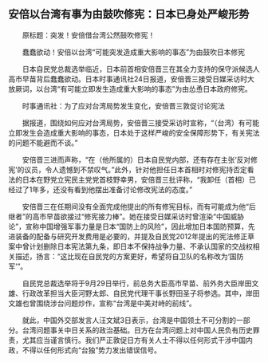 ## 安倍以台湾有事为由鼓吹修宪：日本已身处严峻形势
　　原标题：突发！安倍借台湾公然鼓吹修宪！

　　蠢蠢欲动！安倍以台湾“可能突发造成重大影响的事态”为由鼓吹日本修宪

　　日本自民党总裁选举临近，日本前首相安倍晋三在其全力支持的保守派候选人高市早苗背后蠢蠢欲动。日本时事通讯社24日报道，安倍晋三接受日媒采访时大放厥词，以台湾“有可能立即发生造成重大影响的事态”为由怂恿日本政府修宪。

　　时事通讯社：为了应对台湾局势发生变化，安倍晋三敦促讨论宪法

　　据报道，围绕如何应对台湾局势，安倍晋三接受采访时宣称，“（台湾）有可能立即发生会造成重大影响的事态，日本处于这样严峻的安全保障形势下，有关宪法的问题不能避而不谈。”

　　安倍晋三进而声称，“在（他所属的）日本自民党内部，还有存在主张‘反对修宪’的议员，令人遗憾到不禁叹气。”此外，针对他担任日本首相时对修宪持否定看法的日本在野党立宪民主党党首枝野幸男，安倍晋三批评称，“我卸任（首相）已经过了1年多，还没有看到他摆出准备讨论修改宪法的态度。”

　　安倍晋三在任期间没有全面完成他提出的所有修宪目标，而有可能成为他“后继者”的高市早苗欲接过“修宪接力棒”。她在接受日媒采访时曾渲染“中国威胁论”，宣称中国增强军事力量是日本“国防上的风险”，因此增加日本国防预算，先进装备的配备与研究开发费用是必要的，并提及自民党2012年提出的宪法修正草案中曾计划删除日本宪法第九条，即日本不保持战争力量、不承认国家的交战权相关描述，扬言：“这比现在自民党的方案更好，希望将自卫队的名称改为‘国防军’”。

　　自民党总裁选举将于9月29日举行，前总务大臣高市早苗、前外务大臣岸田文雄、行政改革担当大臣河野太郎、自民党代理干事长野田圣子将参选。其中，岸田文雄也曾围绕涉台问题炒作，宣称“台湾是中美对峙的前线”。

　　就此，中国外交部发言人汪文斌3日表示，台湾是中国领土不可分割的一部分。台湾问题事关中日关系的政治基础。日方在台湾问题上对中国人民负有历史罪责，尤其应当谨言慎行。我们严正敦促日方有关人士不得以任何形式干涉中国内政，不得以任何形式向“台独”势力发出错误信号。



